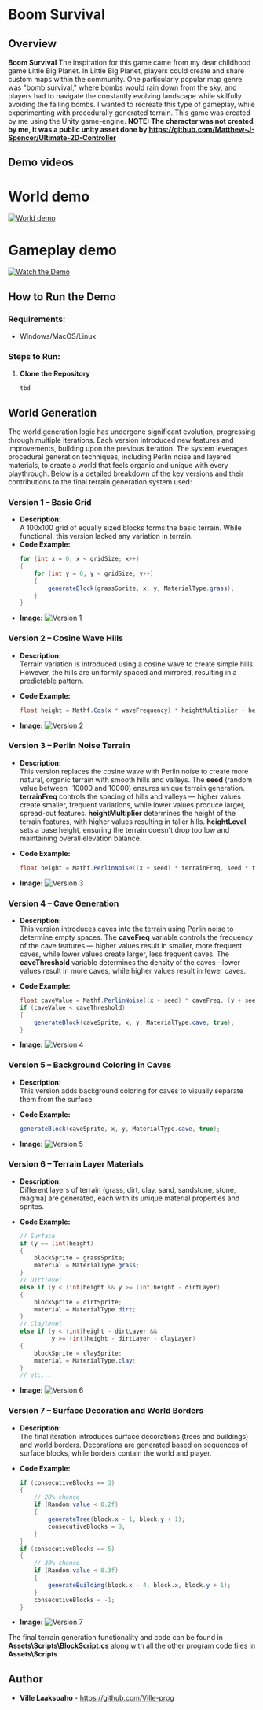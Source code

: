 # Boom Survival

## Overview

**Boom Survival** The inspiration for this game came from my dear childhood game Little Big Planet. In Little Big Planet, players could create and share custom maps within the community. One particularly popular map genre was "bomb survival," where bombs would rain down from the sky, and players had to navigate the constantly evolving landscape while skilfully avoiding the falling bombs. I wanted to recreate this type of gameplay, while experimenting with procedurally generated terrain. This game was created by me using the Unity game-engine. **NOTE: The character was not created by me, it was a public
unity asset done by https://github.com/Matthew-J-Spencer/Ultimate-2D-Controller**

## Demo videos
# World demo
[![World demo](https://img.youtube.com/vi/sgNlUauDGJA/hqdefault.jpg)](https://www.youtube.com/watch?v=sgNlUauDGJA)

# Gameplay demo
[![Watch the Demo](https://img.youtube.com/vi/Mctolj3tVOc/hqdefault.jpg)](https://www.youtube.com/watch?v=Mctolj3tVOc)

## How to Run the Demo

### Requirements:
- Windows/MacOS/Linux

### Steps to Run:
1. **Clone the Repository**
   ```bash
   tbd

## World Generation

The world generation logic has undergone significant evolution, progressing through multiple iterations. Each version introduced new features and improvements, building upon the previous iteration. The system leverages procedural generation techniques, including Perlin noise and layered materials, to create a world that feels organic and unique with every playthrough. Below is a detailed breakdown of the key versions and their contributions to the final terrain generation system used:

### Version 1 – Basic Grid
- **Description:**  
  A 100x100 grid of equally sized blocks forms the basic terrain. While functional, this version lacked any variation in terrain.
- **Code Example:**
  ```csharp
  for (int x = 0; x < gridSize; x++) 
  {
      for (int y = 0; y < gridSize; y++) 
      {
          generateBlock(grassSprite, x, y, MaterialType.grass);
      }
  }

- **Image:**
![Version 1](images/version1.png "Terrain Generation Version 1")

### Version 2 – Cosine Wave Hills
- **Description:**  
  Terrain variation is introduced using a cosine wave to create simple hills. However, the hills are uniformly spaced and mirrored, resulting in a predictable pattern.

- **Code Example:**
  ```csharp
  float height = Mathf.Cos(x * waveFrequency) * heightMultiplier + heightLevel;

- **Image:**
![Version 2](images/version2.png "Terrain Generation Version 2")

### Version 3 – Perlin Noise Terrain
- **Description:**  
  This version replaces the cosine wave with Perlin noise to create more natural, organic terrain with smooth hills and valleys. The **seed** (random value between -10000 and 10000) ensures unique terrain generation. **terrainFreq** controls the spacing of hills and valleys — higher values create smaller, frequent variations, while lower values produce larger, spread-out features. **heightMultiplier** determines the height of the terrain features, with higher values resulting in taller hills. **heightLevel** sets a base height, ensuring the terrain doesn't drop too low and maintaining overall elevation balance.

- **Code Example:**
  ```csharp
  float height = Mathf.PerlinNoise((x + seed) * terrainFreq, seed * terrainFreq) * heightMultiplier + heightLevel;

- **Image:**
![Version 3](images/version3.png "Terrain Generation Version 3")

### Version 4 – Cave Generation
- **Description:**  
  This version introduces caves into the terrain using Perlin noise to determine empty spaces. The **caveFreq** variable controls the frequency of the cave features — higher values result in smaller, more frequent caves, while lower values create larger, less frequent caves. The **caveThreshold** variable determines the density of the caves—lower values result in more caves, while higher values result in fewer caves.

- **Code Example:**
  ```csharp
  float caveValue = Mathf.PerlinNoise((x + seed) * caveFreq, (y + seed) * caveFreq);
  if (caveValue < caveThreshold) 
  {
      generateBlock(caveSprite, x, y, MaterialType.cave, true);
  }

- **Image:**
![Version 4](images/version4.png "Terrain Generation Version 4")

### Version 5 – Background Coloring in Caves
- **Description:**  
  This version adds background coloring for caves to visually separate them from the surface

- **Code Example:**
  ```csharp
  generateBlock(caveSprite, x, y, MaterialType.cave, true);

- **Image:**
![Version 5](images/version5.png "Terrain Generation Version 5")

### Version 6 – Terrain Layer Materials
- **Description:**  
  Different layers of terrain (grass, dirt, clay, sand, sandstone, stone, magma) are generated, each with its unique material properties and sprites.

- **Code Example:**
  ```csharp
  // Surface
  if (y == (int)height) 
  {
      blockSprite = grassSprite;
      material = MaterialType.grass;
  } 
  // Dirtlevel
  else if (y < (int)height && y >= (int)height - dirtLayer) 
  {
      blockSprite = dirtSprite;
      material = MaterialType.dirt;
  }
  // Claylevel
  else if (y < (int)height - dirtLayer && 
           y >= (int)height - dirtLayer - clayLayer) 
  {
      blockSprite = claySprite;
      material = MaterialType.clay;
  }
  // etc...

- **Image:**
![Version 6](images/version6.png "Terrain Generation Version 6")

### Version 7 – Surface Decoration and World Borders
- **Description:**  
  The final iteration introduces surface decorations (trees and buildings) and world borders. Decorations are generated based on sequences of surface blocks, while borders contain the world and player.

- **Code Example:**
  ```csharp
  if (consecutiveBlocks == 3) 
  {
      // 20% chance
      if (Random.value < 0.2f) 
      {
          generateTree(block.x - 1, block.y + 1);
          consecutiveBlocks = 0;
      }
  }
  if (consecutiveBlocks == 5) 
  {
      // 30% chance
      if (Random.value < 0.3f) 
      {
          generateBuilding(block.x - 4, block.x, block.y + 1);
      }
      consecutiveBlocks = -1;
  }

- **Image:**
![Version 7](images/version7.png "Terrain Generation Version 7")

The final terrain generation functionality and code can be found in 
**Assets\Scripts\BlockScript.cs** along with all the other program code files
in **Assets\Scripts**

## Author
- **Ville Laaksoaho** - https://github.com/Ville-prog

